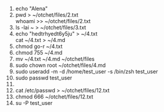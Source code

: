 1. echo "Alena" 
2. pwd > ~/otchet/files/2.txt    
whoami >> ~/otchet/files/2.txt
3. ls -lai ~ > ~/otchet/files/3.txt 
4. echo "hedtrhyedt6y5ju" > ~/4.txt  
cat ~/4.txt > ~/4.md 
5. chmod go-r ~/4.txt  
6. chmod 755 ~/4.md
7. mv ~/4.txt ~/4.md ~/otchet/files
8. sudo chown root ~/otchet/files/4.md
9. sudo useradd -m -d /home/test_user -s /bin/zsh test_user
10. sudo passwd test_user
11. 
12. cat /etc/passwd > ~/otchet/files/12.txt   
13. chmod 666 ~/otchet/files/12.txt
14. su -P test_user
